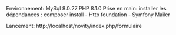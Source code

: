Environnement:
    MySql 8.0.27
    PHP 8.1.0
Prise en main:
    installer les dépendances  : composer install
        - Http foundation
        - Symfony Mailer

Lancement:
    http://localhost/novity/index.php/formulaire